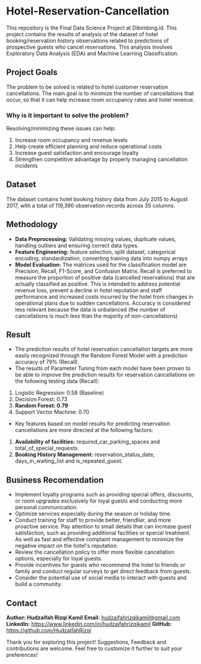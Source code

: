 # Hotel-Reservation-Cancellation
This repository is the Final Data Science Project at Dibimbing.id. This project contains the results of analysis of the dataset of hotel booking/reservation history observations related to predictions of prospective guests who cancel reservations. This analysis involves Exploratory Data Analysis (EDA) and Machine Learning Classification.

## Project Goals
The problem to be solved is related to hotel customer reservation cancellations. The main goal is to minimize the number of cancellations that occur, so that it can help increase room occupancy rates and hotel revenue.

### Why is it important to solve the problem?
Resolving/minimizing these issues can help:
1. Increase room occupancy and revenue levels
2. Help create efficient planning and reduce operational costs
3. Increase guest satisfaction and encourage loyalty
4. Strengthen competitive advantage by properly managing cancellation incidents

## Dataset
The dataset contains hotel booking history data from July 2015 to August 2017, with a total of 119,390 observation records across 35 columns.

## Methodology
- **Data Preprocessing:** Validating missing values, duplicate values, handling outliers and ensuring correct data types.
- **Feature Engineering:** feature selection, split dataset, categorical encoding, standardization, converting training data into numpy arrays
- **Model Evaluation:** The matrices used for the classification model are Precision, Recall, F1-Score, and Confusion Matrix. Recall is preferred to measure the proportion of positive data (cancelled reservations) that are actually classified as positive. This is intended to address potential revenue loss, prevent a decline in hotel reputation and staff performance and increased costs incurred by the hotel from changes in operational plans due to sudden cancellations. Accuracy is considered less relevant because the data is unbalanced (the number of cancellations is much less than the majority of non-cancellations)

## Result
- The prediction results of hotel reservation cancellation targets are more easily recognized through the Random Forest Model with a prediction accuracy of 79% (Recall).
- The results of Parameter Tuning from each model have been proven to be able to improve the prediction results for reservation cancellations on the following testing data (Recall):
1. Logistic Regression: 0.58 (Baseline)
2. Decision Forest: 0.73
3. **Random Forest: 0.79**
4. Support Vector Machine: 0.70
- Key features based on model results for predicting reservation cancellations are more directed at the following factors:
1. **Availability of facilities:** required_car_parking_spaces and total_of_special_requests.
2. **Booking History Management:** reservation_status_date, days_in_waiting_list and is_repeated_guest.
   
## Business Recomendation
- Implement loyalty programs such as providing special offers, discounts, or room upgrades exclusively for loyal guests and conducting more personal communication.
- Optimize services especially during the season or holiday time.
- Conduct training for staff to provide better, friendlier, and more proactive service. Pay attention to small details that can increase guest satisfaction, such as providing additional facilities or special treatment. As well as fast and effective complaint management to minimize the negative impact on the hotel's reputation.
- Review the cancellation policy to offer more flexible cancellation options, especially for loyal guests.
- Provide incentives for guests who recommend the hotel to friends or family and conduct regular surveys to get direct feedback from guests.
- Consider the potential use of social media to interact with guests and build a community.

## Contact
**Author: Hudzaifah Rizqi Kamil**
**Email:** hudzaifahrizqikamil@gmail.com
**LinkedIn:** https://www.linkedin.com/in/hudzaifahrizqikamil
**GitHub:** https://github.com/HudzaifahRizqi

Thank you for exploring this project! Suggestions, Feedback and contributions are welcome. Feel free to customize it further to suit your preferences!
